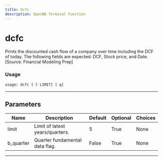 ```yaml
---
title: dcfc
description: OpenBB Terminal Function
---
```


# dcfc

Prints the discounted cash flow of a company over time including the DCF of today. The following fields are expected: DCF, Stock price, and Date. [Source: Financial Modeling Prep]

### Usage

```python
usage: dcfc [-l LIMIT] [-q]
```

---

## Parameters

| Name | Description | Default | Optional | Choices |
| ---- | ----------- | ------- | -------- | ------- |
| limit | Limit of latest years/quarters. | 5 | True | None |
| b_quarter | Quarter fundamental data flag. | False | True | None |

---
